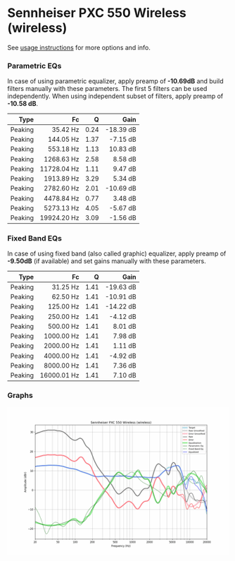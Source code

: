 # Sennheiser PXC 550 Wireless (wireless)
See [usage instructions](https://github.com/jaakkopasanen/AutoEq#usage) for more options and info.

### Parametric EQs
In case of using parametric equalizer, apply preamp of **-10.69dB** and build filters manually
with these parameters. The first 5 filters can be used independently.
When using independent subset of filters, apply preamp of **-10.58 dB**.

| Type    | Fc          |    Q | Gain      |
|--------:|------------:|-----:|----------:|
| Peaking | 35.42 Hz    | 0.24 | -18.39 dB |
| Peaking | 144.05 Hz   | 1.37 | -7.15 dB  |
| Peaking | 553.18 Hz   | 1.13 | 10.83 dB  |
| Peaking | 1268.63 Hz  | 2.58 | 8.58 dB   |
| Peaking | 11728.04 Hz | 1.11 | 9.47 dB   |
| Peaking | 1913.89 Hz  | 3.29 | 5.34 dB   |
| Peaking | 2782.60 Hz  | 2.01 | -10.69 dB |
| Peaking | 4478.84 Hz  | 0.77 | 3.48 dB   |
| Peaking | 5273.13 Hz  | 4.05 | -5.67 dB  |
| Peaking | 19924.20 Hz | 3.09 | -1.56 dB  |

### Fixed Band EQs
In case of using fixed band (also called graphic) equalizer, apply preamp of **-9.50dB**
(if available) and set gains manually with these parameters.

| Type    | Fc          |    Q | Gain      |
|--------:|------------:|-----:|----------:|
| Peaking | 31.25 Hz    | 1.41 | -19.63 dB |
| Peaking | 62.50 Hz    | 1.41 | -10.91 dB |
| Peaking | 125.00 Hz   | 1.41 | -14.22 dB |
| Peaking | 250.00 Hz   | 1.41 | -4.12 dB  |
| Peaking | 500.00 Hz   | 1.41 | 8.01 dB   |
| Peaking | 1000.00 Hz  | 1.41 | 7.98 dB   |
| Peaking | 2000.00 Hz  | 1.41 | 1.11 dB   |
| Peaking | 4000.00 Hz  | 1.41 | -4.92 dB  |
| Peaking | 8000.00 Hz  | 1.41 | 7.36 dB   |
| Peaking | 16000.01 Hz | 1.41 | 7.10 dB   |

### Graphs
![](./Sennheiser%20PXC%20550%20Wireless%20(wireless).png)